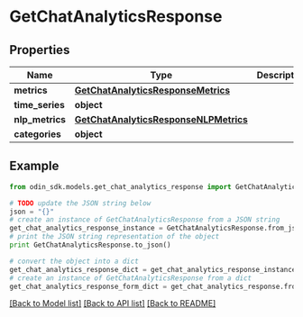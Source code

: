 # GetChatAnalyticsResponse


## Properties

Name | Type | Description | Notes
------------ | ------------- | ------------- | -------------
**metrics** | [**GetChatAnalyticsResponseMetrics**](GetChatAnalyticsResponseMetrics.md) |  | 
**time_series** | **object** |  | 
**nlp_metrics** | [**GetChatAnalyticsResponseNLPMetrics**](GetChatAnalyticsResponseNLPMetrics.md) |  | 
**categories** | **object** |  | 

## Example

```python
from odin_sdk.models.get_chat_analytics_response import GetChatAnalyticsResponse

# TODO update the JSON string below
json = "{}"
# create an instance of GetChatAnalyticsResponse from a JSON string
get_chat_analytics_response_instance = GetChatAnalyticsResponse.from_json(json)
# print the JSON string representation of the object
print GetChatAnalyticsResponse.to_json()

# convert the object into a dict
get_chat_analytics_response_dict = get_chat_analytics_response_instance.to_dict()
# create an instance of GetChatAnalyticsResponse from a dict
get_chat_analytics_response_form_dict = get_chat_analytics_response.from_dict(get_chat_analytics_response_dict)
```
[[Back to Model list]](../README.md#documentation-for-models) [[Back to API list]](../README.md#documentation-for-api-endpoints) [[Back to README]](../README.md)


